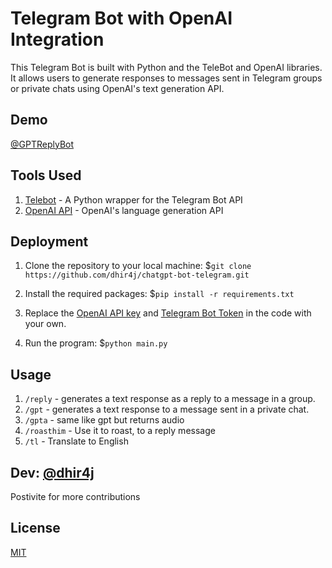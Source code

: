 # Telegram Bot with OpenAI Integration

This Telegram Bot is built with Python and the TeleBot and OpenAI libraries. It allows users to generate responses to messages sent in Telegram groups or private chats using OpenAI's text generation API.

## Demo 
[@GPTReplyBot](https://t.me/GPTReplyBot)

## Tools Used
1. [Telebot](https://github.com/eternnoir/pyTelegramBotAPI) - A Python wrapper for the Telegram Bot API
2. [OpenAI API](https://beta.openai.com/docs/api-reference) - OpenAI's language generation API

## Deployment
1. Clone the repository to your local machine: 
$`git clone https://github.com/dhir4j/chatgpt-bot-telegram.git`

2. Install the required packages: 
$`pip install -r requirements.txt`

3. Replace the [OpenAI API key](https://beta.openai.com/account/api-keys) and [Telegram Bot Token](https://telegram.me/BotFather) in the code with your own.

4. Run the program: 
$`python main.py`

## Usage
1. `/reply` - generates a text response as a reply to a message in a group.
2. `/gpt` - generates a text response to a message sent in a private chat.
3. `/gpta` - same like gpt but returns audio
4. `/roasthim` - Use it to roast, to a reply message
5. `/tl` - Translate to English


## Dev: [@dhir4j](https://t.me/dhir4j)
Postivite for more contributions
## License

[MIT](https://choosealicense.com/licenses/mit/)
